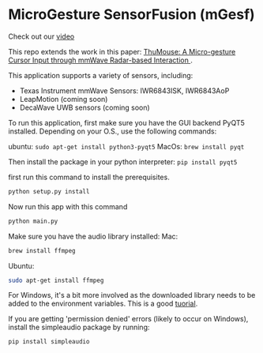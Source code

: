 # MicroGesture SensorFusion (mGesf)

Check out our [video](https://drive.google.com/file/d/1wNtAK8W8OSPjI1Kx1LN0ByB2U8i-aJUJ/view?usp=sharing) 

This repo extends the work in this paper: [ThuMouse: A Micro-gesture Cursor Input through mmWave Radar-based Interaction
](https://ieeexplore.ieee.org/document/9043082).

This application supports a variety of sensors, including:
* Texas Instrument mmWave Sensors: IWR6843ISK, IWR6843AoP
* LeapMotion (coming soon)
* DecaWave UWB sensors (coming soon)


To run this application, first make sure you have the GUI backend PyQT5 installed. Depending on your O.S., use the following commands:

ubuntu: `sudo apt-get install python3-pyqt5`
MacOs: `brew install pyqt`

Then install the package in your python interpreter: 
`pip install pyqt5`

first run this command to install the prerequisites.
```bash
python setup.py install
```

Now run this app with this command
```bash
python main.py
```

Make sure you have the audio library installed:
Mac:
```bash
brew install ffmpeg
```
Ubuntu:
```bash
sudo apt-get install ffmpeg
```
For Windows, it's a bit more involved as the downloaded library needs to be added to the environment variables.
This is a good [tuorial](http://blog.gregzaal.com/how-to-install-ffmpeg-on-windows/).

If you are getting 'permission denied' errors (likely to occur on Windows), install the simpleaudio package by running:
```bash
pip install simpleaudio
```